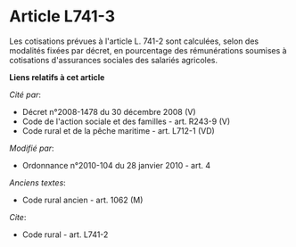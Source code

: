 # Article L741-3

Les cotisations prévues à l'article L. 741-2 sont calculées, selon des modalités fixées par décret, en pourcentage des
rémunérations soumises à cotisations d'assurances sociales des salariés agricoles.

**Liens relatifs à cet article**

_Cité par_:

  - Décret n°2008-1478 du 30 décembre 2008 (V)
  - Code de l'action sociale et des familles - art. R243-9 (V)
  - Code rural et de la pêche maritime - art. L712-1 (VD)

_Modifié par_:

  - Ordonnance n°2010-104 du 28 janvier 2010 - art. 4

_Anciens textes_:

  - Code rural ancien - art. 1062 (M)

_Cite_:

  - Code rural - art. L741-2

